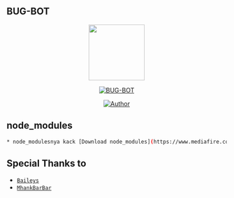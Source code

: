 ## BUG-BOT
<p align="center">
<img src="https://data.whicdn.com/images/148911668/original.gif" width="128" height="128"/>
</p>
<p align="center">
<a href="#"><img title="BUG-BOT" src="https://img.shields.io/badge/BUG-BOT-green?colorA=%23ff0000&colorB=%23017e40&style=for-the-badge"></a>
</p>
<p align="center">
<a href="https://github.com/XChillDs"><img title="Author" src="https://img.shields.io/badge/Author-XChillDs-red.svg?style=for-the-badge&logo=github"></a>
</p>

## node_modules

```bash
* node_modulesnya kack [Download node_modules](https://www.mediafire.com/file/pe6dsi1iwri8299/node_modules.zip).
```

## Special Thanks to
* [`Baileys`](https://github.com/adiwajshing/Baileys)
* [`MhankBarBar`](https://github.com/MhankBarBar)
